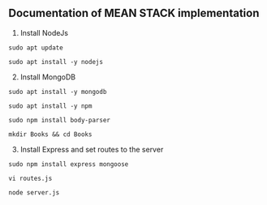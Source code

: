 ## Documentation of MEAN STACK implementation

1. Install NodeJs

`sudo apt update`

`sudo apt install -y nodejs`

2. Install MongoDB

`sudo apt install -y mongodb`

`sudo apt install -y npm`

`sudo npm install body-parser`

`mkdir Books && cd Books`

3. Install Express and set routes to the server


`sudo npm install express mongoose`

`vi routes.js`

`node server.js`



